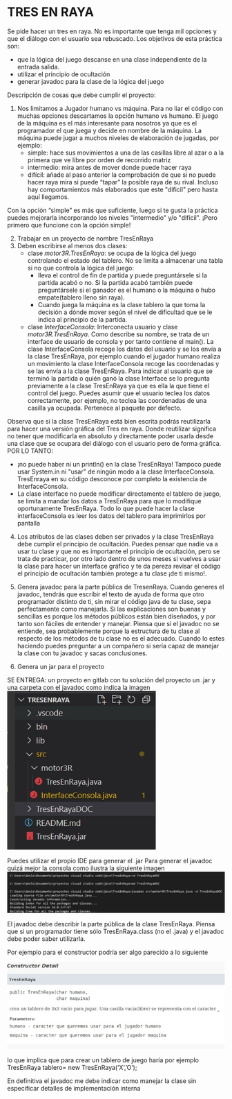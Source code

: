 # TRES EN RAYA
Se pide hacer  un tres en raya. 
No es importante que tenga mil opciones y que el diálogo con el usuario sea rebuscado. Los objetivos de esta práctica son:
- que la lógica del juego descanse en una clase independiente de la entrada salida.
- utilizar el principio de ocultación
- generar javadoc para la clase de la lógica del juego 

Descripción de cosas que debe  cumplir el proyecto:
1. Nos limitamos a Jugador humano vs máquina. Para no liar el código con muchas opciones descartamos la opción humano vs humano. El juego de la máquina es el más interesante para nosotros ya que es el programador el que juega y decide en nombre de la máquina. La máquina puede jugar a muchos niveles de elaboración de jugadas, por ejemplo:
    - simple: hace sus movimientos a una de las casillas libre al azar o a la primera que ve libre por orden de recorrido matriz
    - intermedio: mira antes de mover donde  puede hacer raya 
    - difícil: añade al paso anterior la comprobación de que si no puede hacer raya mira si puede  “tapar” la posible raya de su rival. Incluso hay comportamientos más elaborados que este "dificil" pero hasta aquí llegamos. 

Con la opción “simple” es más que suficiente, luego si te gusta la práctica  puedes mejorarla incorporando los niveles "intermedio" y/o "difícil". ¡Pero primero que funcione con la opción simple! 

2. Trabajar en un proyecto de nombre TresEnRaya
3. Deben escribirse  al menos  dos clases:
    * clase *motor3R.TresEnRaya*: se ocupa de  la lógica  del juego controlando el estado del tablero. No se limita a almacenar una tabla si no que controla la lógica del juego:
       *  lleva el control de fin de partida y puede preguntársele si la partida acabó o no. Si la partida acabó también puede preguntársele si el ganador es el humano o la máquina o hubo empate(tablero lleno sin raya). 
        * Cuando juega la máquina es la clase tablero la que toma la decisión a dónde mover según el nivel de dificultad que se le indica al principio de la partida. 
   * clase *InterfaceConsola*: Interconecta usuario y clase *motor3R.TresEnRaya*. Como describe su nombre, se trata de un  interface de usuario de consola y por tanto contiene el main(). La clase InterfaceConsola recoge los datos del usuario y se los envía a la clase TresEnRaya, por ejemplo cuando el jugador humano realiza un movimiento la clase InterfaceConsola recoge las coordenadas y se las envía a la clase TresEnRaya. Para indicar al usuario que se terminó la partida o quién ganó  la clase Interface se lo pregunta previamente a la clase TresEnRaya ya que es ella la que tiene el control del juego. Puedes asumir que el usuario teclea los datos correctamente, por ejemplo, no teclea las coordenadas de una casilla ya ocupada. Pertenece al paquete por defecto.

Observa que si la clase TresEnRaya está bien escrita podrás reutilizarla para hacer una versión gráfica del Tres en raya. Donde reutilizar significa no tener que modificarla en absoluto y  directamente poder usarla desde  una  clase  que se ocupara del diálogo con el usuario pero de forma gráfica. POR LO TANTO:
* ¡no puede haber ni un println() en la clase TresEnRaya! Tampoco puede usar System.in ni "usar" de ningún modo a la clase InterfaceConsola. TresEnraya en su código desconoce por completo la existencia de InterfaceConsola.
* La clase interface no puede modificar directamente el tablero de juego, se limita a mandar los datos a TresEnRaya para que lo modifique oportunamente TresEnRaya. Todo lo que puede hacer la clase interfaceConsola es leer los datos del tablero para imprimirlos por pantalla

4. Los atributos de las clases deben ser privados y  la clase TresEnRaya debe cumplir el principio de ocultación. Puedes pensar que nadie va a usar tu clase y que no es importante el principio de ocultación, pero se trata de practicar, por otro lado dentro de unos meses si vuelves a usar la clase para hacer un interface gráfico y te da pereza revisar el código el principio de ocultación también protege a tu clase ¡de ti mismo!. 

5. Genera javadoc para la parte pública de TresenRaya. Cuando generes el javadoc, tendrás que escribir el texto de ayuda de forma que otro programador distinto de ti, sin mirar el código java de tu clase, sepa perfectamente como manejarla. Si las explicaciones son buenas y sencillas es porque los métodos públicos están bien diseñados, y por tanto son fáciles de entender y manejar. Piensa que si el javadoc no se entiende, sea probablemente porque la estructura de tu clase al respecto de los métodos de tu clase no es el adecuado. Cuando lo estes haciendo puedes preguntar a un compañero si sería capaz de manejar la clase con tu javadoc y sacas conclusiones. 
6. Genera un jar para el proyecto


SE ENTREGA:  un proyecto en gitlab  con tu solución del proyecto un .jar y una carpeta con el javadoc como indica la imagen
![ALT](estructura.jpg)










Puedes utilizar el propio IDE para generar el .jar
Para generar el javadoc quizá mejor la consola como ilustra la siguiente imagen
![ALT](crearjavadocwindows.jpg)

El javadoc debe describir la parte pública de la clase TresEnRaya. Piensa que si un programador tiene sólo TresEnRaya.class (no el .java) y el javadoc debe poder saber utilizarla.

Por ejemplo para el constructor podría ser algo parecido a lo siguiente

![ALT](CapturaJavadoc.jpg)

lo que implica que para crear un tablero de juego haría por ejemplo
 TresEnRaya tablero= new TresEnRaya(‘X’,’O’);

En definitiva el javadoc me debe indicar como manejar la clase sin especificar detalles de implementación interna

